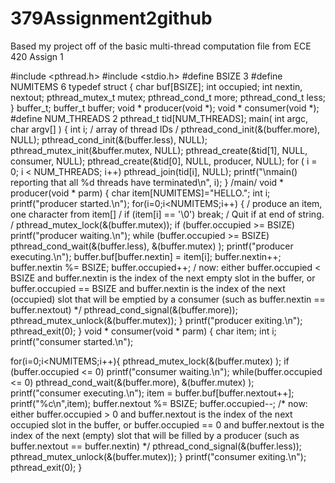 # 379Assignment2github
Based my project off of the basic multi-thread computation file from ECE 420 Assign 1

#include <pthread.h> #include <stdio.h> #define BSIZE 3 #define NUMITEMS 6 typedef struct { char buf[BSIZE]; int occupied; int nextin, nextout; pthread_mutex_t mutex; pthread_cond_t more; pthread_cond_t less; } buffer_t; buffer_t buffer; void * producer(void *); void * consumer(void *); #define NUM_THREADS 2 pthread_t tid[NUM_THREADS]; main( int argc, char argv[] ) { int i; / array of thread IDs / pthread_cond_init(&(buffer.more), NULL); pthread_cond_init(&(buffer.less), NULL); pthread_mutex_init(&buffer.mutex, NULL); pthread_create(&tid[1], NULL, consumer, NULL); pthread_create(&tid[0], NULL, producer, NULL); for ( i = 0; i < NUM_THREADS; i++) pthread_join(tid[i], NULL); printf("\nmain() reporting that all %d threads have terminated\n", i); } /main/ void * producer(void * parm) { char item[NUMITEMS]="HELLO."; int i; printf("producer started.\n"); for(i=0;i<NUMITEMS;i++) { / produce an item, one character from item[] / if (item[i] == '\0') break; / Quit if at end of string. / pthread_mutex_lock(&(buffer.mutex)); if (buffer.occupied >= BSIZE) printf("producer waiting.\n"); while (buffer.occupied >= BSIZE) pthread_cond_wait(&(buffer.less), &(buffer.mutex) ); printf("producer executing.\n"); buffer.buf[buffer.nextin] = item[i]; buffer.nextin++; buffer.nextin %= BSIZE; buffer.occupied++; / now: either buffer.occupied < BSIZE and buffer.nextin is the index of the next empty slot in the buffer, or buffer.occupied == BSIZE and buffer.nextin is the index of the next (occupied) slot that will be emptied by a consumer (such as buffer.nextin == buffer.nextout) */ pthread_cond_signal(&(buffer.more)); pthread_mutex_unlock(&(buffer.mutex)); } printf("producer exiting.\n"); pthread_exit(0); } void * consumer(void * parm) { char item; int i; printf("consumer started.\n");

for(i=0;i<NUMITEMS;i++){ pthread_mutex_lock(&(buffer.mutex) ); if (buffer.occupied <= 0) printf("consumer waiting.\n"); while(buffer.occupied <= 0) pthread_cond_wait(&(buffer.more), &(buffer.mutex) ); printf("consumer executing.\n"); item = buffer.buf[buffer.nextout++]; printf("%c\n",item); buffer.nextout %= BSIZE; buffer.occupied--; /* now: either buffer.occupied > 0 and buffer.nextout is the index of the next occupied slot in the buffer, or buffer.occupied == 0 and buffer.nextout is the index of the next (empty) slot that will be filled by a producer (such as buffer.nextout == buffer.nextin) */ pthread_cond_signal(&(buffer.less)); pthread_mutex_unlock(&(buffer.mutex)); } printf("consumer exiting.\n"); pthread_exit(0); }

